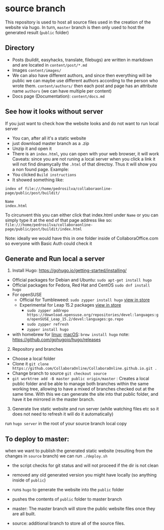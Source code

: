 # source branch

This repository is used to host all source files used in the creation of the website via hugo. In turn, `master` branch is then only used to host the generated result (`public` folder)

## Directory
* Posts (buildit, easyhacks, translate, filebugs) are written in markdown and are located in `content/post/*.md`
* Images `content/images/`
* We can also have different authors, and since then everything will be public we can maybe use different authors according to the person who wrote them. `content/authors/` then each post and page has an attribute name `authors` (we can have multiple per content)
* Docs page (Documentation): `content/docs.md`
## See how it looks without server

If you just want to check how the website looks and do not want to run local server
* You can, after all it's a static website
* just download master branch as a .zip
* Unzip it and open it
* There is an `index.html`, you can open with your web browser, it will work
Caveats: since you are not runing a local server when you click a link it will not find dinamycally the `.html` of that directoy. Thus it will show you a non found page. Example:
* You clicked `Build instructions`
* It showed something like:

```
index of file:///home/pedrosilva/collaboraonline-page/public/post/buildit/

Name
index.html
```

To circunvent this you can either click that index.html under `Name` or you can simply type it at the end of that page address like so:
`file:///home/pedrosilva/collaboraonline-page/public/post/buildit/index.html`

Note: ideally we would have this in one folder inside of CollaboraOffice.com so everyone with Basic Auth could check it

## Generate and Run local a server
1. Install Hugo: https://gohugo.io/getting-started/installing/
* Official packages for Debian and Ubuntu: `sudo apt-get install hugo`
* Official packages for Fedora, Red Hat and CentOS `sudo dnf install hugo`
* For openSUSE
	* Official for Tumbleweed: `sudo zypper install hugo` [view in store](https://software.opensuse.org/download/package?package=hugo&project=openSUSE%3AFactory)
	* Experimental for Leap 15.2 packages [view in store](https://software.opensuse.org/download/package?package=hugo&project=devel%3Alanguages%3Ago)
		* `sudo zypper addrepo https://download.opensuse.org/repositories/devel:languages:go/openSUSE_Leap_15.2/devel:languages:go.repo`
		* `sudo zypper refresh`
		* `zypper install hugo`
* with homebrew for [linux](https://docs.brew.sh/Homebrew-on-Linux); [macOS](https://brew.sh/): `brew install hugo`
note: https://github.com/gohugoio/hugo/releases
2. Repository and branches
* Choose a local folder
* Clone it `git clone https://github.com/CollaboraOnline/CollaboraOnline.github.io.git .`
* Change branch to source `git checkout source`
* `git worktree add -B master public origin/master` : Creates a local public folder and be able to manage both branches within the same working tree, allowing to have a mixed of branches checked out at the same time. With this we can generate the site into that public folder, and have it be mirrored in the master branch.
3. Generate live static website and run server (while watching files etc so it does not need to refresh it will do it automatically)

run `hugo server` in the root of your source branch local copy

## To deploy to master:
when we want to publish the generated static website (resulting from the changes in `source` branch) we can run `./deploy.sh`
* the script checks for git status and will not proceed if the dir is not clean
* removed any old generated version you might have locally (so anything inside of `public`)
* runs `hugo` to generate the website into the `public` folder
* pushes the contents of `public` folder to master branch

* master: The master branch will store the public website files once they are all built.
* source: additional branch to store all of the source files.
